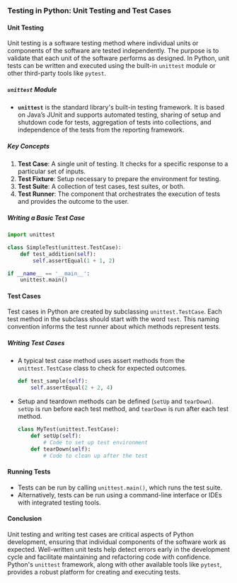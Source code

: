 ### Testing in Python: Unit Testing and Test Cases

#### Unit Testing

Unit testing is a software testing method where individual units or components of the software are tested independently. The purpose is to validate that each unit of the software performs as designed. In Python, unit tests can be written and executed using the built-in `unittest` module or other third-party tools like `pytest`.

##### `unittest` Module

- **`unittest`** is the standard library's built-in testing framework. It is based on Java’s JUnit and supports automated testing, sharing of setup and shutdown code for tests, aggregation of tests into collections, and independence of the tests from the reporting framework.

##### Key Concepts

1. **Test Case**: A single unit of testing. It checks for a specific response to a particular set of inputs.
2. **Test Fixture**: Setup necessary to prepare the environment for testing.
3. **Test Suite**: A collection of test cases, test suites, or both.
4. **Test Runner**: The component that orchestrates the execution of tests and provides the outcome to the user.

##### Writing a Basic Test Case

```python
import unittest

class SimpleTest(unittest.TestCase):
    def test_addition(self):
        self.assertEqual(1 + 1, 2)

if __name__ == '__main__':
    unittest.main()
```

#### Test Cases

Test cases in Python are created by subclassing `unittest.TestCase`. Each test method in the subclass should start with the word `test`. This naming convention informs the test runner about which methods represent tests.

##### Writing Test Cases

- A typical test case method uses assert methods from the `unittest.TestCase` class to check for expected outcomes.
  
  ```python
  def test_sample(self):
      self.assertEqual(2 + 2, 4)
  ```

- Setup and teardown methods can be defined (`setUp` and `tearDown`). `setUp` is run before each test method, and `tearDown` is run after each test method.

  ```python
  class MyTest(unittest.TestCase):
      def setUp(self):
          # Code to set up test environment
      def tearDown(self):
          # Code to clean up after the test
  ```

#### Running Tests

- Tests can be run by calling `unittest.main()`, which runs the test suite.
- Alternatively, tests can be run using a command-line interface or IDEs with integrated testing tools.

#### Conclusion

Unit testing and writing test cases are critical aspects of Python development, ensuring that individual components of the software work as expected. Well-written unit tests help detect errors early in the development cycle and facilitate maintaining and refactoring code with confidence. Python's `unittest` framework, along with other available tools like `pytest`, provides a robust platform for creating and executing tests.